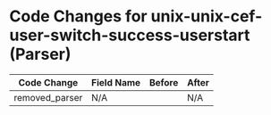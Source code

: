 # Code Changes for unix-unix-cef-user-switch-success-userstart (Parser)

| Code Change | Field Name | Before | After |
|-------------|------------|--------|-------|
| removed_parser | N/A |  | N/A |